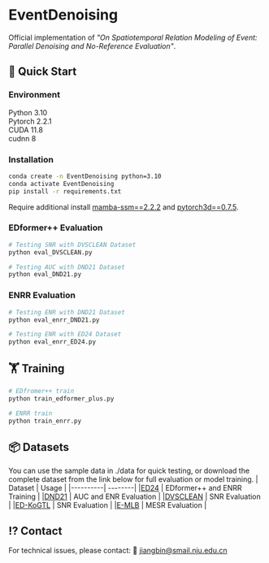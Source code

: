 # EventDenoising

Official implementation of *"On Spatiotemporal Relation Modeling of Event: Parallel Denoising and No-Reference Evaluation"*.

## 🚀 Quick Start
### Environment
Python 3.10 \
Pytorch 2.2.1 \
CUDA 11.8 \
cudnn 8

### Installation
```bash
conda create -n EventDenoising python=3.10
conda activate EventDenoising
pip install -r requirements.txt
```
Require additional install [mamba-ssm==2.2.2](https://github.com/state-spaces/mamba) and [pytorch3d==0.7.5](https://github.com/facebookresearch/pytorch3d/blob/main/INSTALL.md).

### EDformer++ Evaluation
```python
# Testing SNR with DVSCLEAN Dataset
python eval_DVSCLEAN.py
```
```python
# Testing AUC with DND21 Dataset
python eval_DND21.py
```
### ENRR Evaluation
```python
# Testing ENR with DND21 Dataset
python eval_enrr_DND21.py
```
```python
# Testing ENR with ED24 Dataset
python eval_enrr_ED24.py
```

## 🏋️ Training
```python
# EDfromer++ train
python train_edformer_plus.py

# ENRR train
python train_enrr.py
```

## 📦  Datasets
You can use the sample data in ./data for quick testing, or download the complete dataset from the link below for full evaluation or model training. 
| Dataset  | Usage | 
|----------| --------|
|[ED24](https://pan.baidu.com/s/18DWwTg7LNiuJN4dxTp51eg?pwd=3905) | EDformer++ and ENRR Training |
|[DND21](https://pan.baidu.com/s/1Z61K5hRxjxEV-Pfs28_htg?pwd=3905) | AUC and ENR Evaluation |
|[DVSCLEAN](https://drive.google.com/file/d/14FJD-kf9NA-bdWVWHK35ewLiLVdBnNSq/view?usp=share_link) | SNR Evaluation |
|[ED-KoGTL](https://github.com/yusra-alkendi/ed-kogtl) | SNR Evaluation |
|[E-MLB](https://github.com/KugaMaxx/cuke-emlb) | MESR Evaluation |

## ⁉️ Contact
For technical issues, please contact:
📧 jiangbin@smail.nju.edu.cn
